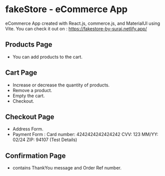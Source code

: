 # fakeStore - eCommerce App 

eCommerce App created with React.js, commerce.js, and MaterialUI using Vite.
You can check it out on : https://fakestore-by-suraj.netlify.app/

## Products Page 
* You can add products to the cart.

## Cart Page
* Increase or decrease the quantity of products.
* Remove a product.
* Empty the cart.
* Checkout.

## Checkout Page
* Address Form.
* Payment Form : Card number:  4242424242424242 CVV: 123 MM/YY: 02/24 ZIP: 94107 (Test Details)

## Confirmation Page
* contains ThankYou message and Order Ref number.
